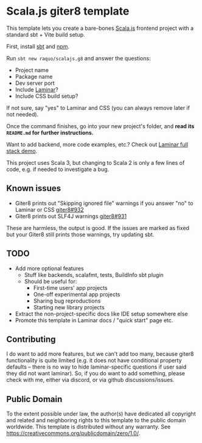 # Scala.js giter8 template

This template lets you create a bare-bones [Scala.js](https://www.scala-js.org/) frontend project with a standard sbt + Vite build setup.

First, install [sbt](https://www.scala-sbt.org/1.x/docs/Setup.html) and [npm](https://docs.npmjs.com/downloading-and-installing-node-js-and-npm).

Run `sbt new raquo/scalajs.g8` and answer the questions:

- Project name
- Package name
- Dev server port
- Include [Laminar](https://laminar.dev/)?
- Include CSS build setup?

If not sure, say "yes" to Laminar and CSS (you can always remove later if not needed).

Once the command finishes, go into your new project's folder, and **read its `README.md` for further instructions.**

Want to add backend, more code examples, etc.? Check out [Laminar full stack demo](https://github.com/raquo/laminar-full-stack-demo).

This project uses Scala 3, but changing to Scala 2 is only a few lines of code, e.g. if needed to investigate a bug.


## Known issues

- Giter8 prints out "Skipping ignored file" warnings if you answer "no" to Laminar or CSS [giter8#932](https://github.com/foundweekends/giter8/issues/932)
- Giter8 prints out SLF4J warnings [giter8#931](https://github.com/foundweekends/giter8/issues/931)

These are harmless, the output is good. If the issues are marked as fixed but your Giter8 still prints those warnings, try updating sbt.


## TODO

- Add more optional features
  - Stuff like backends, scalafmt, tests, BuildInfo sbt plugin
  - Should be useful for:
    - First-time users' app projects
    - One-off experimental app projects
    - Sharing bug reproductions
    - Starting new library projects
- Extract the non-project-specific docs like IDE setup somewhere else
- Promote this template in Laminar docs / "quick start" page etc.


## Contributing

I do want to add more features, but we can't add too many, because giter8 functionality is quite limited (e.g. it does not have conditional property defaults – there is no way to hide laminar-specific questions if user said they did not want laminar). So, if you do want to add something, please check with me, either via discord, or via github discussions/issues.


## Public Domain

To the extent possible under law, the author(s) have dedicated all copyright and related and neighboring rights to this template to the public domain worldwide. This template is distributed without any warranty. See https://creativecommons.org/publicdomain/zero/1.0/.
